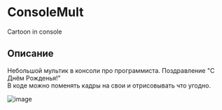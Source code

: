 # ConsoleMult
 Cartoon in console

## Описание
Небольшой мультик в консоли про программиста. Поздравление "С Днём Рожденья!"  
В коде можно поменять кадры на свои и отрисовывать что угодно.  

![image](https://user-images.githubusercontent.com/47564437/109503293-23969700-7aab-11eb-9b11-445da36d3a8f.png)
